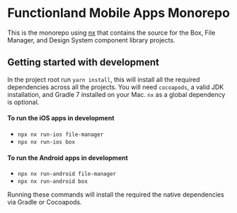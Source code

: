 # Functionland Mobile Apps Monorepo

This is the monorepo using [nx](https://nx.dev) that contains the source for the Box, File Manager, and Design System component library projects.

## Getting started with development

In the project root run `yarn install`, this will install all the required dependencies across all the projects. You will need `cocoapods`, a valid JDK installation, and Gradle 7 installed on your Mac. `nx` as a global dependency is optional.

#### To run the iOS apps in development

- `npx nx run-ios file-manager`
- `npx nx run-ios box`

#### To run the Android apps in development

- `npx nx run-android file-manager`
- `npx nx run-android box`

Running these commands will install the required the native dependencies via Gradle or Cocoapods.
